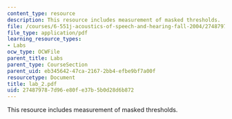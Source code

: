 ```yaml
---
content_type: resource
description: This resource includes measurement of masked thresholds.
file: /courses/6-551j-acoustics-of-speech-and-hearing-fall-2004/274879787d96e80fe37b5b0d28d6b872_lab_2.pdf
file_type: application/pdf
learning_resource_types:
- Labs
ocw_type: OCWFile
parent_title: Labs
parent_type: CourseSection
parent_uid: eb345642-47ca-2167-2bb4-efbe9bf7a00f
resourcetype: Document
title: lab_2.pdf
uid: 27487978-7d96-e80f-e37b-5b0d28d6b872
---
```

This resource includes measurement of masked thresholds.

